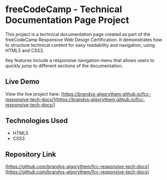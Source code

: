 # freeCodeCamp - Technical Documentation Page Project

This project is a technical documentation page created as part of the freeCodeCamp Responsive Web Design Certification. It demonstrates how to structure technical content for easy readability and navigation, using HTML5 and CSS3.

Key features include a responsive navigation menu that allows users to quickly jump to different sections of the documentation.

## Live Demo

View the live project here:
[https://brandys-algorythem.github.io/fcc-responsive-tech-docs/](https://brandys-algorythem.github.io/fcc-responsive-tech-docs/)

## Technologies Used
* HTML5
* CSS3

## Repository Link
[https://github.com/brandys-algorythem/fcc-responsive-tech-docs](https://github.com/brandys-algorythem/fcc-responsive-tech-docs)
